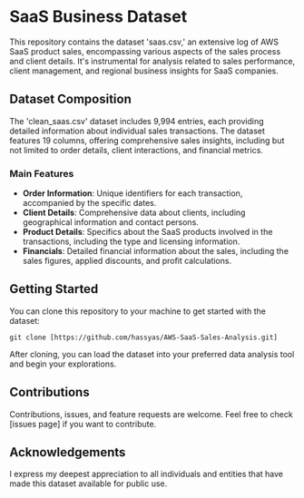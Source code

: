 # SaaS Business Dataset

This repository contains the dataset 'saas.csv,' an extensive log of AWS SaaS product sales, encompassing various aspects of the sales process and client details. It's instrumental for analysis related to sales performance, client management, and regional business insights for SaaS companies.

## Dataset Composition

The 'clean_saas.csv' dataset includes 9,994 entries, each providing detailed information about individual sales transactions. The dataset features 19 columns, offering comprehensive sales insights, including but not limited to order details, client interactions, and financial metrics.

### Main Features

- **Order Information**: Unique identifiers for each transaction, accompanied by the specific dates.
- **Client Details**: Comprehensive data about clients, including geographical information and contact persons.
- **Product Details**: Specifics about the SaaS products involved in the transactions, including the type and licensing information.
- **Financials**: Detailed financial information about the sales, including the sales figures, applied discounts, and profit calculations.

## Getting Started

You can clone this repository to your machine to get started with the dataset:

```
git clone [https://github.com/hassyas/AWS-SaaS-Sales-Analysis.git]
```

After cloning, you can load the dataset into your preferred data analysis tool and begin your explorations.

## Contributions

Contributions, issues, and feature requests are welcome. Feel free to check [issues page] if you want to contribute.

## Acknowledgements

I express my deepest appreciation to all individuals and entities that have made this dataset available for public use.